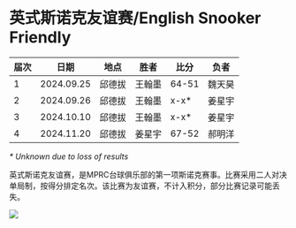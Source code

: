 # 英式斯诺克友谊赛/English Snooker Friendly

| 届次 | 日期       | 地点    | 胜者   | 比分  | 负者  |
| ---- | ---------- | -----  | ----- | ----- | ----- |
| 1    | 2024.09.25 | 邱德拔 | 王翰墨 | 64-51 | 魏天昊 |
| 2    | 2024.09.26 | 邱德拔 | 王翰墨 | x-x\* | 姜星宇 |
| 3    | 2024.10.10 | 邱德拔 | 王翰墨 | x-x\* | 姜星宇 |
| 4    | 2024.11.20 | 邱德拔 | 姜星宇 | 67-52 | 郝明洋 |

*\* Unknown due to loss of results*

英式斯诺克友谊赛，是MPRC台球俱乐部的第一项斯诺克赛事。比赛采用二人对决单局制，按得分排定名次。该比赛为友谊赛，不计入积分，部分比赛记录可能丢失。

![](./img/english_snooker_friendly.jpg)